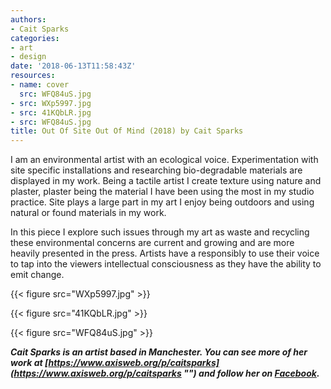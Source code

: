 ```yaml
---
authors:
- Cait Sparks
categories:
- art
- design
date: '2018-06-13T11:58:43Z'
resources:
- name: cover
  src: WFQ84uS.jpg
- src: WXp5997.jpg
- src: 41KQbLR.jpg
- src: WFQ84uS.jpg
title: Out Of Site Out Of Mind (2018) by Cait Sparks
---
```

I am an environmental artist with an ecological voice. Experimentation with site specific installations and researching bio-degradable materials are displayed in my work. Being a tactile artist I create texture using nature and plaster, plaster being the material I have been using the most in my studio practice. Site plays a large part in my art I enjoy being outdoors and using natural or found materials in my work.
 
In this piece I explore such issues through my art as waste and recycling these environmental concerns are current and growing and are more heavily presented in the press.  Artists have a responsibly to use their voice to tap into the viewers intellectual consciousness as they have the ability to emit change.

{{< figure src="WXp5997.jpg" >}}

{{< figure src="41KQbLR.jpg" >}}

{{< figure src="WFQ84uS.jpg" >}}

_**Cait Sparks is an artist based in Manchester. You can see more of her work at [https://www.axisweb.org/p/caitsparks](https://www.axisweb.org/p/caitsparks "") and follow her on [Facebook](https://www.facebook.com/studiosparks/ "").**_